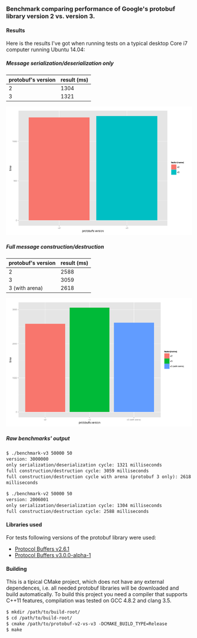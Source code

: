 ### Benchmark comparing performance of Google's protobuf library version 2 vs. version 3.


#### Results

Here is the results I've got when running tests on a typical desktop Core i7 computer running Ubuntu 14.04:

##### Message serialization/deserialization only

| protobuf's version | result (ms) |
| ------------------ | ----------- |
|          2         |   1304      |
|          3         |   1321      |

![serialization/deserialization only](images/1.png)

##### Full message construction/destruction

| protobuf's version | result (ms) |
| ------------------ | ----------- |
|          2         |   2588      |
|          3         |   3059      |
|  3 (with arena)    |   2618      |

![full message construction/destruction](images/2.png)

##### Raw benchmarks' output

```
$ ./benchmark-v3 50000 50
version: 3000000
only serialization/deserialization cycle: 1321 milliseconds
full construction/destruction cycle: 3059 milliseconds
full construction/destruction cycle with arena (protobuf 3 only): 2618 milliseconds
```

```
$ ./benchmark-v2 50000 50
version: 2006001
only serialization/deserialization cycle: 1304 milliseconds
full construction/destruction cycle: 2588 milliseconds
```


#### Libraries used

For tests following versions of the protobuf library were used:

* [Protocol Buffers v2.6.1](https://github.com/google/protobuf/releases/tag/v2.6.1)
* [Protocol Buffers v3.0.0-alpha-1](https://github.com/google/protobuf/releases/tag/v3.0.0-alpha-1)


#### Building

This is a tipical CMake project, which does not have any external dependences, i.e. all needed
protobuf libraries will be downloaded and build automatically. To build this project you need a
compiler that supports C++11 features, compilation was tested on GCC 4.8.2 and clang 3.5.

```
$ mkdir /path/to/build-root/
$ cd /path/to/build-root/
$ cmake /path/to/protobuf-v2-vs-v3 -DCMAKE_BUILD_TYPE=Release
$ make
```
